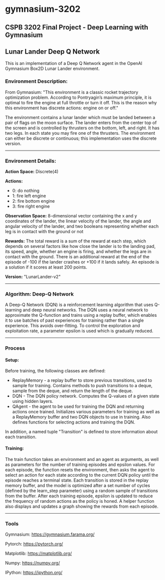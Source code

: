 # gymnasium-3202
## CSPB 3202 Final Project - Deep Learning with Gymnasium

## Lunar Lander Deep Q Network

This is an implementation of a Deep Q Network agent in the OpenAI Gymnasium Box2D Lunar Lander environment.

### Environment Description:

From Gymnasium: "This environment is a classic rocket trajectory optimization problem. According to Pontryagin’s maximum principle, it is optimal to fire the engine at full throttle or turn it off. This is the reason why this environment has discrete actions: engine on or off."

The environment contains a lunar lander which must be landed between a pair of flags on the moon surface. The lander enters from the center top of the screen and is controlled by thrusters on the bottom, left, and right. It has two legs. In each state you may fire one of the thrusters. The environment can either be discrete or continuous; this implementation uses the discrete version.

------

### Environment Details:

__Action Space:__  Discrete(4)

__Actions:__ 
* 0: do nothing
* 1: fire left engine
* 2: fire bottom engine
* 3: fire right engine

__Observation Space:__ 8-dimensional vector containing the x and y coordinates of the lander, the linear velocity of the lander, the angle and angular velocity of the lander, and two booleans representing whether each leg is in contact with the ground or not

__Rewards:__ The total reward is a sum of the reward at each step, which depends on several factors like how close the lander is to the landing pad, its speed, angle, whether an engine is firing, and whether the legs are in contact with the ground. There is an additional reward at the end of the episode of -100 if the lander crashes or +100 if it lands safely. An episode is a solution if it scores at least 200 points.

__Version:__ "LunarLander-v2"

-------

### Algorithm: Deep-Q Network

A Deep-Q Network (DQN) is a reinforcement learning algorithm that uses Q-learning and deep neural networks. The DQN uses a neural network to approximate the Q-function and trains using a replay buffer, which enables it to use batches of past experiences for training rather than a single experience. This avoids over-fitting. To control the exploration and exploitation rate, a parameter epsilon is used which is gradually reduced.

------

### Process

#### Setup:

Before training, the following classes are defined:
* ReplayMemory - a replay buffer to store previous transitions, used to sample for training. Contains methods to push transitions to a deque, sample from the deque, and return the length of the deque.
* DQN - The DQN policy network. Computes the Q-values of a given state using hidden layers.
* QAgent - the agent to be used for training the DQN and returning actions once trained. Initializes various parameters for training as well as a ReplayMemory buffer and two DQN objects to use in training. Also defines functions for selecting actions and training the DQN.

In addition, a named tuple "Transition" is defined to store information about each transition.

#### Training:

The train function takes an environment and an agent as arguments, as well as parameters for the number of training episodes and epsilon values. For each episode, the function resets the environment, then asks the agent to select an action for each state according to the current DQN policy until the episode reaches a terminal state. Each transition is stored in the replay memory buffer, and the model is optimized after a set number of cycles (defined by the learn_step parameter) using a random sample of transitions from the buffer. After each training episode, epsilon is updated to reduce the frequency of random actions as the policy is honed. A helper function also displays and updates a graph showing the rewards from each episode.

------

### Tools

Gymnasium: https://gymnasium.farama.org/

Pytorch: https://pytorch.org/

Matplotlib: https://matplotlib.org/

Numpy: https://numpy.org/

IPython: https://ipython.org/




